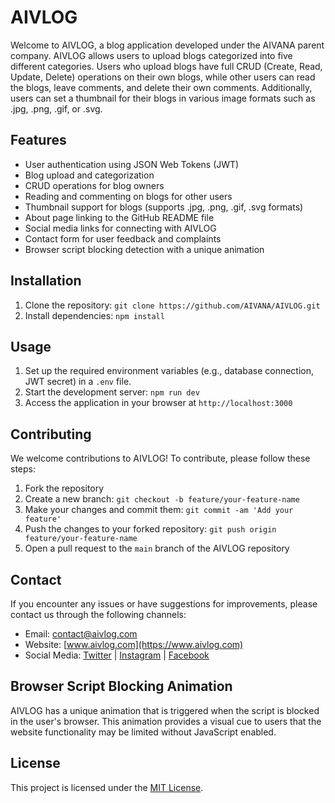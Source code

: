 # AIVLOG

Welcome to AIVLOG, a blog application developed under the AIVANA parent company. AIVLOG allows users to upload blogs categorized into five different categories. Users who upload blogs have full CRUD (Create, Read, Update, Delete) operations on their own blogs, while other users can read the blogs, leave comments, and delete their own comments. Additionally, users can set a thumbnail for their blogs in various image formats such as .jpg, .png, .gif, or .svg.

## Features

- User authentication using JSON Web Tokens (JWT)
- Blog upload and categorization
- CRUD operations for blog owners
- Reading and commenting on blogs for other users
- Thumbnail support for blogs (supports .jpg, .png, .gif, .svg formats)
- About page linking to the GitHub README file
- Social media links for connecting with AIVLOG
- Contact form for user feedback and complaints
- Browser script blocking detection with a unique animation

## Installation

1. Clone the repository: `git clone https://github.com/AIVANA/AIVLOG.git`
2. Install dependencies: `npm install`

## Usage

1. Set up the required environment variables (e.g., database connection, JWT secret) in a `.env` file.
2. Start the development server: `npm run dev`
3. Access the application in your browser at `http://localhost:3000`

## Contributing

We welcome contributions to AIVLOG! To contribute, please follow these steps:

1. Fork the repository
2. Create a new branch: `git checkout -b feature/your-feature-name`
3. Make your changes and commit them: `git commit -am 'Add your feature'`
4. Push the changes to your forked repository: `git push origin feature/your-feature-name`
5. Open a pull request to the `main` branch of the AIVLOG repository

## Contact

If you encounter any issues or have suggestions for improvements, please contact us through the following channels:

- Email: [contact@aivlog.com](mailto:contact@aivlog.com)
- Website: [www.aivlog.com](https://www.aivlog.com)
- Social Media: [Twitter](https://twitter.com/aivlog) | [Instagram](https://www.instagram.com/aivlog) | [Facebook](https://www.facebook.com/aivlog)

## Browser Script Blocking Animation

AIVLOG has a unique animation that is triggered when the script is blocked in the user's browser. This animation provides a visual cue to users that the website functionality may be limited without JavaScript enabled.

## License

This project is licensed under the [MIT License](LICENSE).

